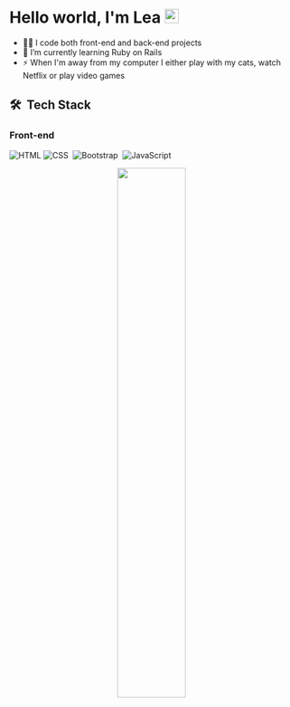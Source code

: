 # Hello world, I'm Lea <img src="https://media.giphy.com/media/hvRJCLFzcasrR4ia7z/giphy.gif" width="25px">

- 👩‍💻 I code both front-end and back-end projects
- 🚀 I’m currently learning Ruby on Rails
- ⚡ When I'm away from my computer I either play with my cats, watch Netflix or play video games

## 🛠 &nbsp;Tech Stack

### Front-end

![HTML](https://img.shields.io/badge/-HTML-05122A?style=flat&logo=HTML5)
![CSS](https://img.shields.io/badge/-CSS-05122A?style=flat&logo=CSS3&logoColor=1572B6)&nbsp;
![Bootstrap](https://img.shields.io/badge/-Bootstrap-05122A?style=flat&logo=bootstrap&logoColor=563D7C)&nbsp;
![JavaScript](https://img.shields.io/badge/-JavaScript-05122A?style=flat&logo=javascript)
<br />

<p align="center">
<img width="49%" heigth="100%" style="display:inline" align="center" src="https://github-readme-stats.vercel.app/api/top-langs/?username=lea927&theme=dark&langs_count=10&layout=compact" />
</p>
